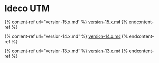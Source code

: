 # Ideco UTM

{% content-ref url="version-15.x.md" %}
[version-15.x.md](version-15.x.md)
{% endcontent-ref %} 

{% content-ref url="version-14.x.md" %}
[version-14.x.md](version-14.x.md)
{% endcontent-ref %}

{% content-ref url="version-13.x.md" %}
[version-13.x.md](version-13.x.md)
{% endcontent-ref %}
